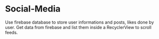 # Social-Media
Use firebase database to store user informations and posts, likes done by user.
Get data from firebase and list them inside a RecyclerView to scroll feeds.
